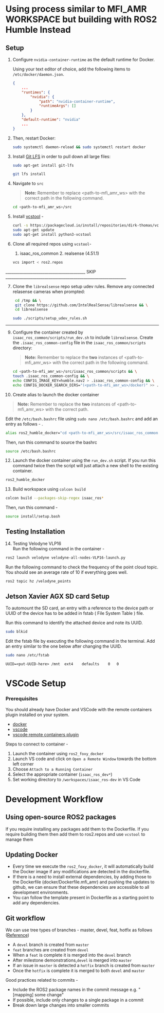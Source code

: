 # Using process similar to MFI_AMR WORKSPACE but building with ROS2 Humble Instead

## Setup

1. Configure `nvidia-container-runtime` as the default runtime for Docker.

   Using your text editor of choice, add the following items to `/etc/docker/daemon.json`.

    ```json
    {
        ...
        "runtimes": {
            "nvidia": {
                "path": "nvidia-container-runtime",
                "runtimeArgs": []
            }
        },
        "default-runtime": "nvidia"
        ...
    }
    ```

2. Then, restart Docker:

   ```bash
   sudo systemctl daemon-reload && sudo systemctl restart docker
   ```

3. Install [Git LFS](https://git-lfs.github.com/) in order to pull down all large files:  

    ```bash
    sudo apt-get install git-lfs
    ```  

    ```bash
    git lfs install
    ```

4. Navigate to `src` 
   > **Note:** Remember to replace <path-to-mfi_amr_ws> with the correct path in the following command.
    ```bash
    cd <path-to-mfi_amr_ws>/src
    ``` 
5. Install [vcstool](https://github.com/dirk-thomas/vcstool) -
   ```bash 
   curl -s https://packagecloud.io/install/repositories/dirk-thomas/vcstool/script.deb.sh | sudo bash
   sudo apt-get update
   sudo apt-get install python3-vcstool
   ```
5. Clone all required repos using `vcstool`- 
   1. isaac_ros_common
   <SKIP> 2. realsense (4.51.1)
   ```bash 
   vcs import < ros2.repos
   ```
_________________________________________ SKIP ______________________________________________________________

7. Clone the `librealsense` repo setup udev rules. Remove any connected relasense cameras when prompted:
   ```bash
    cd /tmp && \
    git clone https://github.com/IntelRealSense/librealsense && \
    cd librealsense
    ``` 
    ```bash 
    sudo ./scripts/setup_udev_rules.sh
    ```
_______________________________________________________________________________________________________________

9. Configure the container created by `isaac_ros_common/scripts/run_dev.sh` to include `librealsense`. Create the `.isaac_ros_common-config` file in the `isaac_ros_common/scripts` directory:
    > **Note:** Remember to replace the **two** instances of <path-to-mfi_amr_ws> with the correct path in the following command.
    ```bash
    cd <path-to-mfi_amr_ws>/src/isaac_ros_common/scripts && \
    touch .isaac_ros_common-config && \
    echo CONFIG_IMAGE_KEY=humble.nav2 > .isaac_ros_common-config && \
    echo CONFIG_DOCKER_SEARCH_DIRS="(<path-to-mfi_amr_ws>/docker)" >> .isaac_ros_common-config
    ```

10. Create alias to launch the docker container
   > **Note:** Remember to replace the **two** instances of <path-to-mfi_amr_ws> with the correct path.
   
   Edit the `/etc/bash.bashrc` file using `sudo nano /etc/bash.bashrc` and add an entry as follows - .
   ```bash
   alias ros2_humble_docker="cd <path-to-mfi_amr_ws>/src/isaac_ros_common && ./scripts/run_dev.sh <path-to-mfi_amr_ws>"
   ```
   Then, run this command to source the bashrc 
   ```bash
   source /etc/bash.bashrc
   ```

12. Launch the docker container using the `run_dev.sh` script. If you run this command twice then the script will just attach a new shell to the existing container.

   ```bash
   ros2_humble_docker
   ```

13. Build workspace using `colcon build`
   ```bash
   colcon build --packages-skip-regex isaac_ros*
   ```
   Then, run this command -
   ```bash
   source install/setup.bash
   ```
   
   <ADD INSTALLATION FOR NEOBOTIX IF REQUIRED>
   
## Testing Installation
14. Testing Velodyne VLP16 <br>
Run the following command in the container -
   ```bash
   ros2 launch velodyne velodyne-all-nodes-VLP16-launch.py
   ```
Run the following command to check the frequency of the point cloud topic. You should see an average rate of 10 if everything goes well.
   ```bash
   ros2 topic hz /velodyne_points
   ```

## Jetson Xavier AGX SD card Setup
To automount the SD card, an entry with a reference to the device path or UUID of the device has to be added in fstab ( File System Table ) file.

Run this command to identify the attached device and note its UUID.
   ```bash
   sudo blkid
   ```
Edit the fstab file by executing the following command in the terminal. Add an entry similar to the one below after changing the UUID.
   ```bash
   sudo nano /etc/fstab
   ```
   ```
   UUID=<put-UUID-here> /mnt  ext4    defaults    0   0
   ```
# VSCode Setup
### Prerequisites

You should already have Docker and VSCode with the remote containers plugin installed on your system.

* [docker](https://docs.docker.com/engine/install/)
* [vscode](https://code.visualstudio.com/)
* [vscode remote containers plugin](https://marketplace.visualstudio.com/items?itemName=ms-vscode-remote.remote-containers)

Steps to connect to container - 
1. Launch the container using `ros2_foxy_docker`
2. Launch VS code and click on `Open a Remote Window` towards the bottom left corner
3. Choose `Attach to a Running Container`
4. Select the appropriate container (`isaac_ros_dev*`)
5. Set working directory to `/workspaces/isaac_ros-dev` in VS Code

# Development Workflow  
## Using open-source ROS2 packages
If you require installing any packages add them to the Dockerfile.
If you require building them then add them to ros2.repos and use `vcstool` to manage them 
## Updating Docker
- Every time we execute the `ros2_foxy_docker`, it will automatically build the Docker image if any modifications are detected in the dockerfile.
- If there is a need to install external dependencies, by adding those to the Dockerfile (docker/Dockerfile.mfi_amr) and pushing the updates to github, we can ensure that these dependencies are accessible to all development environments.
- You can follow the template present in Dockerfile as a starting point to add any dependencies.
## Git workflow 
We can use tree types of branches - master, devel, feat, hotfix as follows ([Reference](https://www.atlassian.com/git/tutorials/comparing-workflows/gitflow-workflow))
- A `devel` branch is created from `master` 
- `feat` branches are created from `devel` 
- When a `feat` is complete it is merged into the `devel` branch 
- After milestone demonstrations,`devel` is merged into `master` 
- If an issue in `master` is detected a `hotfix` branch is created from `master` 
- Once the `hotfix` is complete it is merged to both `devel` and `master`

Good practices related to commits - 
- Include the ROS2 package names in the commit message e.g. "[mapping] some change"
- If possible, include only changes to a single package in a commit
- Break down large changes into smaller commits
